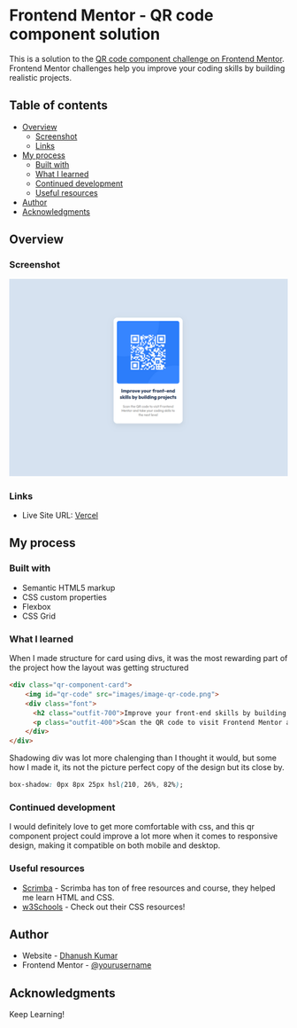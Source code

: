 # Frontend Mentor - QR code component solution

This is a solution to the [QR code component challenge on Frontend Mentor](https://www.frontendmentor.io/challenges/qr-code-component-iux_sIO_H). Frontend Mentor challenges help you improve your coding skills by building realistic projects. 

## Table of contents

- [Overview](#overview)
  - [Screenshot](#screenshot)
  - [Links](#links)
- [My process](#my-process)
  - [Built with](#built-with)
  - [What I learned](#what-i-learned)
  - [Continued development](#continued-development)
  - [Useful resources](#useful-resources)
- [Author](#author)
- [Acknowledgments](#acknowledgments)

## Overview

### Screenshot

![](./images/screenshot.png)

### Links

- Live Site URL: [Vercel](https://qr-code-component-main-ou4o.vercel.app/)

## My process

### Built with

- Semantic HTML5 markup
- CSS custom properties
- Flexbox
- CSS Grid

### What I learned

When I made structure for card using divs, it was the most rewarding part of the project how the layout was getting structured 

```html
<div class="qr-component-card">
    <img id="qr-code" src="images/image-qr-code.png">
    <div class="font">
      <h2 class="outfit-700">Improve your front-end skills by building projects</h2>
      <p class="outfit-400">Scan the QR code to visit Frontend Mentor and take your coding skills to the next level</p>
    </div>
</div>
```

Shadowing div was lot more chalenging than I thought it would, but some how I made it, its not the picture perfect copy of the design but its close by.
```css
box-shadow: 0px 8px 25px hsl(210, 26%, 82%);
```

### Continued development

I would definitely love to get more comfortable with css, and this qr component project could improve a lot more when it comes to responsive design, making it compatible on both mobile and desktop.

### Useful resources

- [Scrimba](https://v2.scrimba.com/home) - Scrimba has ton of free resources and course, they helped me learn HTML and CSS.
- [w3Schools](https://www.w3schools.com/css/) - Check out their CSS resources!

## Author

- Website - [Dhanush Kumar](https://www.dhanush-kumar.in)
- Frontend Mentor - [@yourusername](https://www.frontendmentor.io/profile/dhanush-kuma)

## Acknowledgments

Keep Learning!